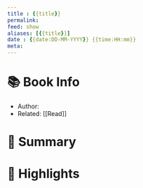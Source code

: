 ```yaml
---
title : {{title}}
permalink: 
feed: show
aliases: [{{title}}]
date : {{date:DD-MM-YYYY}} {{time:HH:mm}}
meta: 
---
```


# 📚 Book Info
- Author: 
- Related: [[Read]]

# 💬 Summary

# 📒 Highlights


